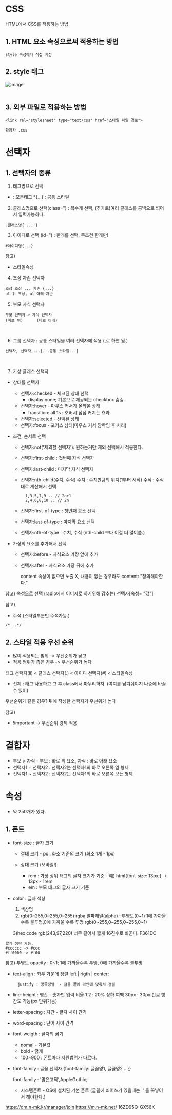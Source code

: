 # CSS
HTML에서 CSS를 적용하는 방법
## 1. HTML 요소 속성으로써 적용하는 방법
	style 속성에다 직접 지정
	
## 2. style 태그
![image](https://github.com/Giyong8504/study/assets/128211712/892705fb-86a1-4534-b857-553a24449895)
<br>
<br>

## 3. 외부 파일로 적용하는 방법
	<link rel="stylesheet" type="text/css" href="스타일 파일 경로">
	
	확장자 .css
	
# 선택자
## 1. 선택자의 종류

1) 태그명으로 선택
* : 모든태그
*{...} : 공통 스타일

2) 클래스명으로 선택(class=") : 복수개 선택, (추가로)여러 클래스를 공백으로 띄어서 입력가능하다.
```
.클래스명{ ... }
```

3) 아이디로 선택 (id=") : 한개를 선택, 무조건 한개만!
```
#아이디명{...}
```

참고)
- 스타일속성

4) 조상 자손 선택자
```
조상 조상 ... 자손 {...}
ul 위 조상, ul 아래 자손
```

5) 부모 자식 선택자
```
부모 선택자 > 자식 선택자
(바로 위)		(바로 아래)
```
<br>

6) 그룹 선택자 : 공통 스타일을 여러 선택자에 적용 (,로 하면 됨.)
```
선택자, 선택자,...{...공통 스타일...}
```
<br>

7) 가상 클래스 선택자
- 상태를 선택자
	- 선택자:checked - 체크된 상태 선택
		- display:none; 기본으로 제공되는 checkbox 숨김.
	- 선택자:hover - 마우스 커서가 올라온 상태
		- transition: all 1s : 호버시 점점 커지는 효과.
	- 선택자:selected - 선택된 상태
	- 선택자:focus - 포커스 상태(마우스 커서 깜빡임 후 처리)
	
- 조건, 순서로 선택
	- 선택자:not('제외할 선택자'): 원하는거만 제외 선택해서 적용한다.
	- 선택자:first-child : 첫번째 자식 선택자
	- 선택자:last-child : 마지막 자식 선택자
	- 선택자:nth-child(수치, 수식) 수치 : 수치만큼의 위치(1부터 시작) 수식 : 수식대로 계산해서 선택
														 
			1,3,5,7,9 .. // 2n+1
			2,4,6,8,10 .. // 2n
														 
	- 선택자:first-of-type : 첫번째 요소 선택
	- 선택자:last-of-type : 마지막 요소 선택
	- 선택자:nth-of-type : 수치, 수식 (nth-child 보다 이걸 더 많이씀.)
	
- 가상의 요소를 추가해서 선택
	- 선택자:before - 자식요소 가장 앞에 추가
	- 선택자:after - 자식요소 가장 뒤에 추가
	
		content 속성이 없으면 노출 X, 내용이 없는 경우라도 content: "정의해야한다."

참고)
속성으로 선택 (radio에서 이미지로 하기위해 감추는)
선택자[속성= "값"]

참고)


- 주석 (스타일부분만 주석가능.)
```
/*...*/
```


## 2. 스타일 적용 우선 순위
- 많이 적용되는 범위 -> 우선순위가 낮고
- 적용 범위가 좁은 경우 -> 우선순위가 높다

태그 선택자(li) < 클래스 선택자(.) < 아이디 선택자(#) < 스타일속성
- 전체 : 태그 사용하고 그 후 class에서 마무리하자. (여지를 남겨줘야지 나중에 바꿀 수 있어)

우선순위가 같은 경우? 뒤에 작성한 선택자가 우선위가 높다


참고)
- !important -> 우선순위 강제 적용

# 결합자
- 부모 > 자식 - 부모 : 바로 위 요소, 자식 : 바로 아래 요소
- 선택자1 + 선택자2 : 선택자2는 선택자1의 바로 오른쪽 옆 형제
- 선택자1 ~ 선택자2 : 선택자2는 선택자1의 바로 오른쪽 모든 형제


# 속성
- 약 250개가 있다.

## 1. 폰트
- font-size : 글자 크기
	- 절대 크기
			- px : 화소 기준의 크기 (화소 1개 - 1px)
			
	- 상대 크기 (모바일!)
		- rem : 가장 상위 태그의 글자 크기가 기준 - 예) html{font-size: 13px;} -> 13px - 1rem
		- em : 부모 태그의 글자 크기 기준

- color : 글자 색상
	1) 색상명
	2) rgb(0~255,0~255,0~255)
		rgba
		알파채널(alpha) : 투명도(0~1) 1에 가까울수록 불투명,0에 가까울 수록 투명
		rgb(0~255,0~255,0~255,0~1)
	
	3)hex code
		rgb(243,97,220) 너무 길어서 짧게 16진수로 바꾼다.
		F361DC
```		
짧게 생략 가능.
#cccccc -> #ccc
#ff0000 -> #f00
```

참고)
투명도
opacity : 0~1; 1에 가까울수록 투명, 0에 가까울수록 불투명
<br>

- text-align : 좌우 가운데 정렬 left | rigth | center;

		justify : 양쪽정렬  - 글을 끝에 라인에 맞춰서 정렬

- line-height : 행간 - 숫자만 입력 비율
							1.2 : 20% 상하 여백
							30px : 30px 만큼 행간도 가능(px 단위가능)

- letter-spacing : 자간 - 글자 사이 간격
- word-spacing : 단어 사이 간격
- font-weigth : 글자의 굵기
	- nomal - 기본값
	- bold - 굵게
	- 100~900 : 폰트마다 지원범위가 다르다.

- font-family : 글꼴
	선택자 {font-family: 글꼴명1, 글꼴명2 ...;}
	
	font-family : '맑은고딕',AppleGothic;

	- 시스템폰트 - OS에 설치된 기본 폰트 (글꼴에 띄어쓰기 있을때는 '' 을 꼭넣어서 해야한다.)






https://dm.n-mk.kr/manager/join
https://m.n-mk.net/
16ZD95Q-GX56K
